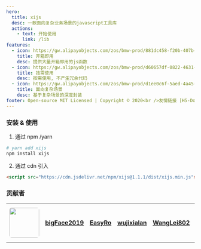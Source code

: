 ```yaml
---
hero:
  title: xijs
  desc: 一款面向复杂业务场景的javascript工具库
  actions:
    - text: 开始使用
      link: /lib
features:
  - icon: https://gw.alipayobjects.com/zos/bmw-prod/881dc458-f20b-407b-947a-95104b5ec82b/k79dm8ih_w144_h144.png
    title: 开箱即用
    desc: 提供大量开箱即用的js函数
  - icon: https://gw.alipayobjects.com/zos/bmw-prod/d60657df-0822-4631-9d7c-e7a869c2f21c/k79dmz3q_w126_h126.png
    title: 按需使用
    desc: 按需使用, 不产生冗余代码
  - icon: https://gw.alipayobjects.com/zos/bmw-prod/d1ee0c6f-5aed-4a45-a507-339a4bfe076c/k7bjsocq_w144_h144.png
    title: 面向复杂场景
    desc: 基于复杂场景的深度封装
footer: Open-source MIT Licensed | Copyright © 2020<br />友情链接 [H5-Dooring | H5制作平台](http://h5.dooring.cn)  ---  [DooringX | 可视化搭建框架](http://x.dooring.cn)
---
```


### 安装 & 使用

1. 通过 npm /yarn

```bash
# yarn add xijs
npm install xijs
```

2. 通过 cdn 引入

```html
<script src="https://cdn.jsdelivr.net/npm/xijs@1.1.1/dist/xijs.min.js"></script>
```

### 贡献者

<table style="width:100%">
  <tr>
    <td width="80" align="center">
      <a target="_blank" href="https://github.com/MrXujiang">
        <img src="https://avatars.githubusercontent.com/u/28833634?v=4" width="80" style="border-radius:6px" />
      </a>
    </td>
    <td width="80" align="center">
      <a target="_blank" href="https://github.com/bigFace2019">
        <strong>bigFace2019</strong>
      </a>
    </td>
    <td width="80" align="center">
      <a target="_blank" href="https://github.com/EasyRo">
        <strong>EasyRo</strong>
      </a>
    </td>
    <td width="80" align="center">
      <a target="_blank" href="https://github.com/wujixialan">
        <strong>wujixialan</strong>
      </a>
    </td>
    <td width="80" align="center">
      <a target="_blank" href="https://github.com/WangLei802">
        <strong>WangLei802</strong>
      </a>
    </td>
    <td width="80" align="center">
      <a target="_blank" href="https://github.com/ayangweb">
        <strong>ayangweb</strong>
      </a>
    </td>
    <td width="80" align="center">
      <a target="_blank" href="https://github.com/zhengsixsix">
        <strong>zhengsixsix</strong>
      </a>
    </td>
    <td width="80" align="center">
      <a target="_blank" href="http://cdn.dooring.cn/dr/lowcode.jpeg">
        <strong>期待加入</strong>
      </a>
    </td>
  </tr>
</table>
